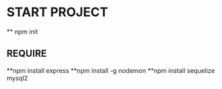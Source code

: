 # START PROJECT 
** npm init

## REQUIRE
**npm install express
**npm install -g nodemon
**npm install sequelize mysql2